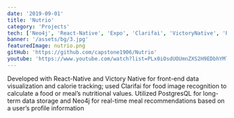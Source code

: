 ```yaml
---
date: '2019-09-01'
title: 'Nutrio'
category: 'Projects'
tech: ['Neo4j', 'React-Native', 'Expo', 'Clarifai', 'VictoryNative', 'Postgres', 'Ngrok']
banner: '/assets/bg/3.jpg'
featuredImage: nutrio.png
gitHub: 'https://github.com/capstone1906/Nutrio'
youtube: 'https://www.youtube.com/watch?list=PLx0iOsdUOUmnZXS2H9EDbhYMlmh3onWHs&v=ocCfVfCYF24'
---
```


Developed with React-Native and Victory Native for front-end data visualization and calorie tracking; used Clarifai for food image recognition to calculate a food or meal’s nutritional values. Utilized PostgresQL for long-term data storage and Neo4j for real-time meal recommendations based on a user’s profile information
